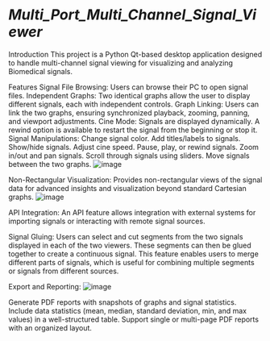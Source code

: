# _Multi_Port_Multi_Channel_Signal_Viewer_
Introduction
This project is a Python Qt-based desktop application designed to handle multi-channel signal viewing for visualizing and analyzing Biomedical signals.

Features
Signal File Browsing: Users can browse their PC to open signal files.
Independent Graphs: Two identical graphs allow the user to display different signals, each with independent controls.
Graph Linking: Users can link the two graphs, ensuring synchronized playback, zooming, panning, and viewport adjustments.
Cine Mode: Signals are displayed dynamically. A rewind option is available to restart the signal from the beginning or stop it.
Signal Manipulations:
Change signal color.
Add titles/labels to signals.
Show/hide signals.
Adjust cine speed.
Pause, play, or rewind signals.
Zoom in/out and pan signals.
Scroll through signals using sliders.
Move signals between the two graphs.
![image](https://github.com/user-attachments/assets/a78631b6-e4b4-4b0a-9948-0d7647370825)

Non-Rectangular Visualization: Provides non-rectangular views of the signal data for advanced insights and visualization beyond standard Cartesian graphs.
![image](https://github.com/user-attachments/assets/80875f7f-1384-4245-b0c0-926d1c5b308b)

API Integration: An API feature allows integration with external systems for importing signals or interacting with remote signal sources.

Signal Gluing: Users can select and cut segments from the two signals displayed in each of the two viewers. These segments can then be glued together to create a continuous signal. This feature enables users to merge different parts of signals, which is useful for combining multiple segments or signals from different sources. 

Export and Reporting:
![image](https://github.com/user-attachments/assets/046364c9-4213-4822-add8-4c97865dfd12)

Generate PDF reports with snapshots of graphs and signal statistics.
Include data statistics (mean, median, standard deviation, min, and max values) in a well-structured table.
Support single or multi-page PDF reports with an organized layout.
